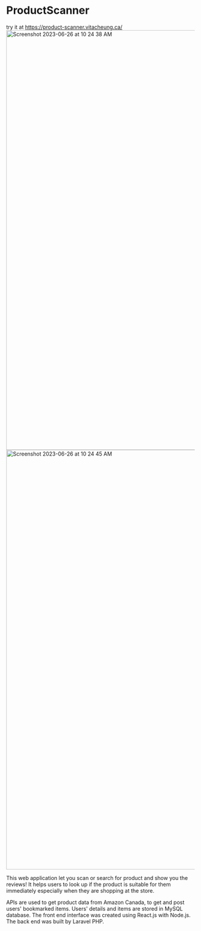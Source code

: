 # ProductScanner
try it at https://product-scanner.vitacheung.ca/ 
<img width="1120" alt="Screenshot 2023-06-26 at 10 24 38 AM" src="https://github.com/VitaCheung/ProductScanner/assets/113631428/a4723485-a405-4475-b8c9-cc226a3efe44">
<img width="1120" alt="Screenshot 2023-06-26 at 10 24 45 AM" src="https://github.com/VitaCheung/ProductScanner/assets/113631428/d285bb15-71f7-4c09-a9e5-9cf26570cce7">

This web application let you scan or search for product and show you the reviews! It helps users to look up if the product is suitable for them immediately especially when they are shopping at the store. 

APIs are used to get product data from Amazon Canada, to get and post users' bookmarked items. Users' details and items are stored in MySQL database. The front end interface was created using React.js with Node.js. The back end was built by Laravel PHP.



